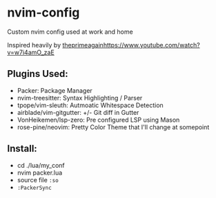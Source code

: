 # nvim-config
Custom nvim config used at work and home

Inspired heavily by [theprimeagain](https://www.youtube.com/watch?v=w7i4amO_zaE)https://www.youtube.com/watch?v=w7i4amO_zaE

## Plugins Used:
* Packer: Package Manager
* nvim-treesitter: Syntax Highlighting / Parser
* tpope/vim-sleuth: Autmoatic Whitespace Detection
* airblade/vim-gitgutter: +/- Git diff in Gutter
* VonHeikemen/lsp-zero: Pre configured LSP using Mason
* rose-pine/neovim: Pretty Color Theme that I'll change at somepoint

## Install:
* cd ./lua/my_conf
* nvim packer.lua
* source file `:so`
* `:PackerSync`
